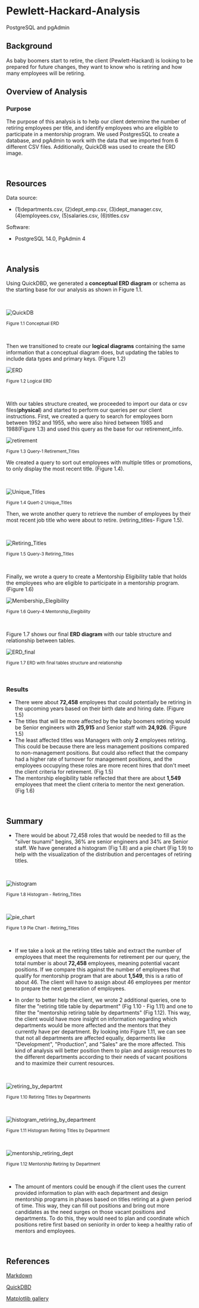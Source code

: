 # Pewlett-Hackard-Analysis
PostgreSQL and pgAdmin
 
## Background
As baby boomers start to retire, the client (Pewlett-Hackard) is looking to be prepared for future changes, they want to know who is retiring and how many employees will be retiring.
 
## Overview of Analysis
### Purpose
 
The purpose of this analysis is to help our client determine the number of retiring employees per title, and identify employees who are eligible to participate in a mentorship program. We used PostgresSQL to create a database, and pgAdmin to work with the data that we imported from 6 different CSV files. Additionally, QuickDB was used to create the ERD image.
 
<br/>
 
## Resources
 
Data source:
- (1)departments.csv, (2)dept_emp.csv, (3)dept_manager.csv, (4)employees.csv, (5)salaries.csv, (6)titles.csv
 
Software:
- PostgreSQL 14.0, PgAdmin 4
 
<br/>
 
## Analysis
 
Using QuickDBD, we generated a **conceptual ERD diagram** or schema as the starting base for our analysis as shown in Figure 1.1.
 
<br/>
 
![QuickDB](./Analysis%20Project%20Folder/Pewlett-Hackerd-Analysis%20Folder/Images/EmployeeDB.png)
 
<sub>Figure 1.1 Conceptual ERD
 
<br/>
 
Then we transitioned to create our **logical diagrams** containing the same information that a conceptual diagram does, but updating the tables to include data types and primary keys. (Figure 1.2)
 
![ERD](./Analysis%20Project%20Folder/Pewlett-Hackerd-Analysis%20Folder/Images/ERD.png)
 
<sub>Figure 1.2 Logical ERD
 
<br/>
 
With our tables structure created, we proceeded to import our data or csv files(**physical**) and started to perform our queries per our client instructions. First, we created a query to search for employees born between 1952 and 1955, who were also hired between 1985 and 1988(Figure 1.3) and used this query as the base for our retirement_info.
 
![retirement](./Analysis%20Project%20Folder/Pewlett-Hackerd-Analysis%20Folder/Images/retirement.png)
 
<sub>Figure 1.3 Query-1 Retirement_Titles
 
We created a query to sort out employees with multiple titles or promotions, to only display the most recent title. (Figure 1.4).
 
<br/>
 
![Unique_Titles](./Analysis%20Project%20Folder/Pewlett-Hackerd-Analysis%20Folder/Images/unique_titles.png)
 
<sub>Figure 1.4 Quert-2 Unique_Titles
 
Then, we wrote another query to retrieve the number of employees by their most recent job title who were about to retire. (retiring_titles- Figure 1.5).
 
<br/>
 
![Retiring_Titles](./Analysis%20Project%20Folder/Pewlett-Hackerd-Analysis%20Folder/Images/retiring_titles.png)
 
<sub>Figure 1.5 Query-3 Retiring_Titles
 
<br/>
 
Finally, we wrote a query to create a Mentorship Eligibility table that holds the employees who are eligible to participate in a mentorship program.   (Figure 1.6)
 
![Membership_Elegibility](./Analysis%20Project%20Folder/Pewlett-Hackerd-Analysis%20Folder/Images/mentorship_elegibilit.png)
 
<sub>Figure 1.6 Query-4 Mentorship_Elegibility
 
<br/>
 
Figure 1.7 shows our final **ERD diagram** with our table structure and relationship between tables.
 
![ERD_final](./Analysis%20Project%20Folder/Pewlett-Hackerd-Analysis%20Folder/Images/ERD_final.png)
 
<sub>Figure 1.7 ERD with final tables structure and relationship
 
<br/>
 
 
### Results
 
- There were about **72,458** employees that could potentially be retiring in the upcoming years based on their birth date and hiring date. (Figure 1.5)
- The titles that will be more affected by the baby boomers retiring would be Senior engineers with **25,915** and Senior staff with **24,926**. (Figure 1.5)
- The least affected titles was Managers with only **2** employees retiring. This could be because there are less management positions compared to non-management positions. But could also reflect that the company had a higher rate of turnover for management positions, and the employees occupying these roles are more recent hires that don't meet the client criteria for retirement. (Fig 1.5)
- The mentorship elegibility table reflected that there are about **1,549** employees that meet the client criteria to mentor the next generation.(Fig 1.6)
 
<br/>
 
## Summary
 
- There would be about 72,458 roles that would be needed to fill as the "silver tsunami" begins, 36% are senior engineers and 34% are Senior staff. We have generated a histogram (Fig 1.8) and a pie chart (Fig 1.9) to help with the visualization of the distribution and percentages of retiring titles.
 
<br/>
 
![histogram](./Analysis%20Project%20Folder/Pewlett-Hackerd-Analysis%20Folder/Images/Screenshot%20from%202022-07-26%2019-31-09.png)
 
<sub>Figure 1.8 Histogram - Retiring_Titles
 
<br/>
 
![pie_chart](./Analysis%20Project%20Folder/Pewlett-Hackerd-Analysis%20Folder/Images/Screenshot%20from%202022-07-26%2019-19-49.png)
 
<sub>Figure 1.9 Pie Chart - Retiring_Titles
 
<br/>
 
- If we take a look at the retiring titles table and extract the number of employees that meet the requirements for retirement per our query, the total number is about **72,458** employees, meaning potential vacant positions. If we compare this against the number of employees that qualify for mentorship program that are about **1,549**, this is a ratio of about 46. The client will have to assign about 46 employees per mentor to prepare the next generation of employees.
 
- In order to better help the client, we wrote 2 additional queries, one to filter the "retiring title table by department" (Fig 1.10 - Fig 1.11) and one to filter the "mentorship retiring table by departments" (Fig 1.12). This way, the client would have more insight on information regarding which departments would be more affected and the mentors that they currently have per department. By looking into Figure 1.11, we can see that not all departments are affected equally, deparments like "Development", "Production", and "Sales" are the more affected. This kind of analysis will better position them to plan and assign resources to the different departments according to their needs of vacant positions and to maximize their current resources.
 
<br/>
 
![retiring_by_departmt](./Analysis%20Project%20Folder/Pewlett-Hackerd-Analysis%20Folder/Images/retiring_by_department.png)
 
<sub>Figure 1.10 Retiring Titles by Departments
 
<br/>
 
![histogram_retiring_by_department](./Analysis%20Project%20Folder/Pewlett-Hackerd-Analysis%20Folder/Images/histogram_retiring_by_department.png)
 
<sub>Figure 1.11 Histogram Retiring Titles by Department
 
<br/>
 
![mentorship_retiring_dept](./Analysis%20Project%20Folder/Pewlett-Hackerd-Analysis%20Folder/Images/mentorship_retiring_by_department.png)
 
<sub>Figure 1.12 Mentorship Retiring by Department
 
<br/>
 
- The amount of mentors could be enough if the client uses the current provided information to plan with each department and design mentorship programs in phases based on titles retiring at a given period of time. This way, they can fill out positions and bring out more candidates as the need surges on those vacant positions and departments. To do this, they would need to plan and coordinate which positions retire first based on seniority in order to keep a healthy ratio of mentors and employees.
 
<br/>
 
## References
 
[Markdown](https://docs.github.com/en/get-started/writing-on-github/getting-started-with-writing-and-formatting-on-github/basic-writing-and-formatting-syntax)
 
[QuickDBD](https://app.quickdatabasediagrams.com/#/)
 
[Matplotlib gallery](https://matplotlib.org/stable/gallery/index.html)
